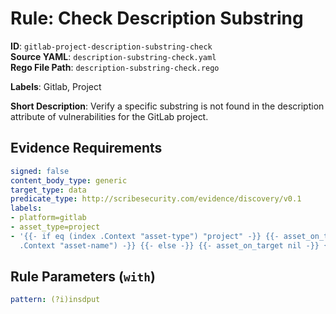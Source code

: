 # Rule: Check Description Substring

**ID**: `gitlab-project-description-substring-check`  
**Source YAML**: `description-substring-check.yaml`  
**Rego File Path**: `description-substring-check.rego`  

**Labels**: Gitlab, Project

**Short Description**: Verify a specific substring is not found in the description attribute of vulnerabilities for the GitLab project.

## Evidence Requirements

```yaml
signed: false
content_body_type: generic
target_type: data
predicate_type: http://scribesecurity.com/evidence/discovery/v0.1
labels:
- platform=gitlab
- asset_type=project
- '{{- if eq (index .Context "asset-type") "project" -}} {{- asset_on_target (index
  .Context "asset-name") -}} {{- else -}} {{- asset_on_target nil -}} {{- end -}}'
```
## Rule Parameters (`with`)

```yaml
pattern: (?i)insdput
```
